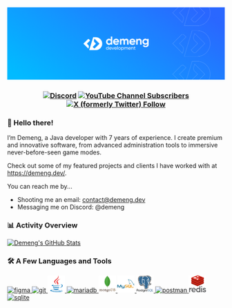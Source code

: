 <h3 align="center"><a href="https://demeng.dev/"><img src="./assets/banner.png" alt="Demeng's GitHub Banner"></a></h3>

<h3 align="center">
  <a href="https://demeng.dev/discord"><img src="https://img.shields.io/discord/635225534699143189?style=for-the-badge&logo=discord&logoColor=FFFFFF&label=JOIN%20MY%20DISCORD&color=5865F2" alt="Discord"></a>
  <a href="https://youtube.com/c/Demeng"><img src="https://img.shields.io/youtube/channel/subscribers/UCBn7925jaIPy4DufTeE7MzQ?style=for-the-badge&logo=youtube&label=SUBSCRIBE%20TO%20%40DEMENG" alt="YouTube Channel Subscribers"></a>
  <a href="https://x.com/DemengDev"><img src="https://img.shields.io/twitter/follow/DemengDev?style=for-the-badge&logo=x&label=FOLLOW%20%40DEMENGDEV%20ON%20X" alt="X (formerly Twitter) Follow"></a>
</h3>


### 👋 Hello there!

I’m Demeng, a Java developer with 7 years of experience. I create premium and innovative software, from advanced administration tools to immersive never-before-seen game modes.

Check out some of my featured projects and clients I have worked with at https://demeng.dev/.

You can reach me by...
- Shooting me an email: [contact@demeng.dev](mailto:contact@demeng.dev)
- Messaging me on Discord: @demeng

### 📊 Activity Overview
[![Demeng's GitHub Stats](https://github-readme-stats.vercel.app/api?username=demengc&hide_rank=true&theme=tokyonight&include_all_commits=true)](https://github.com/demengc)

### 🛠️ A Few Languages and Tools

<p align="left"> <a href="https://www.figma.com/" target="_blank" rel="noreferrer"> <img src="https://www.vectorlogo.zone/logos/figma/figma-icon.svg" alt="figma" width="40" height="40"/> </a> <a href="https://git-scm.com/" target="_blank" rel="noreferrer"> <img src="https://www.vectorlogo.zone/logos/git-scm/git-scm-icon.svg" alt="git" width="40" height="40"/> </a> <a href="https://www.java.com" target="_blank" rel="noreferrer"> <img src="https://raw.githubusercontent.com/devicons/devicon/master/icons/java/java-original.svg" alt="java" width="40" height="40"/> </a> <a href="https://mariadb.org/" target="_blank" rel="noreferrer"> <img src="https://www.vectorlogo.zone/logos/mariadb/mariadb-icon.svg" alt="mariadb" width="40" height="40"/> </a> <a href="https://www.mongodb.com/" target="_blank" rel="noreferrer"> <img src="https://raw.githubusercontent.com/devicons/devicon/master/icons/mongodb/mongodb-original-wordmark.svg" alt="mongodb" width="40" height="40"/> </a> <a href="https://www.mysql.com/" target="_blank" rel="noreferrer"> <img src="https://raw.githubusercontent.com/devicons/devicon/master/icons/mysql/mysql-original-wordmark.svg" alt="mysql" width="40" height="40"/> </a> <a href="https://www.postgresql.org" target="_blank" rel="noreferrer"> <img src="https://raw.githubusercontent.com/devicons/devicon/master/icons/postgresql/postgresql-original-wordmark.svg" alt="postgresql" width="40" height="40"/> </a> <a href="https://postman.com" target="_blank" rel="noreferrer"> <img src="https://www.vectorlogo.zone/logos/getpostman/getpostman-icon.svg" alt="postman" width="40" height="40"/> </a> <a href="https://redis.io" target="_blank" rel="noreferrer"> <img src="https://raw.githubusercontent.com/devicons/devicon/master/icons/redis/redis-original-wordmark.svg" alt="redis" width="40" height="40"/> </a> <a href="https://www.sqlite.org/" target="_blank" rel="noreferrer"> <img src="https://www.vectorlogo.zone/logos/sqlite/sqlite-icon.svg" alt="sqlite" width="40" height="40"/> </a> </p>
